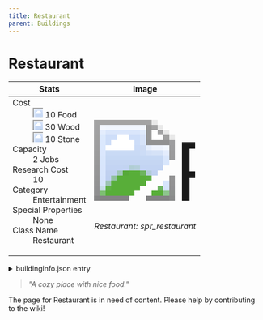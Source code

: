 ```yaml
---
title: Restaurant
parent: Buildings
---
```

# Restaurant

[//]: # (Pre-generated content)
<table><thead><tr><th>Stats</th><th>Image</th></tr></thead><tbody><tr><td><dl><dt>Cost</dt><dd><div class="resource-icon"><img style="object-position: -1009px -533px;" src="https://tfe2-wiki.github.io/assets/sprites.png"></div> 10 Food<br><div class="resource-icon"><img style="object-position: -637px -751px;" src="https://tfe2-wiki.github.io/assets/sprites.png"></div> 30 Wood<br><div class="resource-icon"><img style="object-position: -637px -737px;" src="https://tfe2-wiki.github.io/assets/sprites.png"></div> 10 Stone</dd><dt>Capacity</dt><dd>2 Jobs</dd><dt>Research Cost</dt><dd>10</dd><dt>Category</dt><dd>Entertainment</dd><dt>Special Properties</dt><dd>None</dd><dt>Class Name</dt><dd>Restaurant</dd></dl></td><td><style>.building-image {width: 200px;height: 200px;overflow: hidden;position: relative;}.building-image img {image-rendering: pixelated;object-fit: none;transform: scale(10);transform-origin: left top;position: absolute;left: 0;top: 0;}.resource-image {width: 200px;height: 200px;overflow: hidden;position: relative;}.resource-image img {image-rendering: pixelated;object-fit: none;transform: scale(20);transform-origin: left top;position: absolute;left: 0;top: 0;}.building-icon {width: 20px;height: 20px;overflow: hidden;position: relative;display: inline-block;}.building-icon img {image-rendering: pixelated;object-fit: none;transform: scale(1);transform-origin: left top;position: absolute;left: 0;top: 0;}.resource-icon {width: 20px;height: 20px;overflow: hidden;position: relative;display: inline-block;}.resource-icon img {image-rendering: pixelated;object-fit: none;transform: scale(2);transform-origin: left top;position: absolute;left: 0;top: 0;}</style><div class="building-image"><img style="object-position: -729px -665px;" src="https://tfe2-wiki.github.io/assets/sprites.png" alt="Restaurant Back"><img style="object-position: -707px -665px;" src="https://tfe2-wiki.github.io/assets/sprites.png" alt="Restaurant"></div><i>Restaurant: spr_restaurant</i></td></tr></tbody></table><details><summary>buildinginfo.json entry</summary>```json
	{
    "className": "Restaurant",
    "food": 10,
    "wood": 30,
    "stone": 10,
    "machineParts": 0,
    "knowledge": 10,
    "category": "Entertainment",
    "unlockedByDefault": false,
    "specialInfo": [],
    "jobs": 2
}
	```</details><blockquote><i>"A cozy place with nice food."</i></blockquote>

The page for Restaurant is in need of content. Please help by contributing to the wiki!
